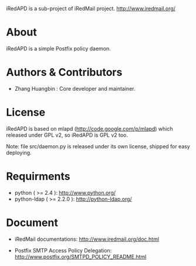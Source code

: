 iRedAPD is a sub-project of iRedMail project. http://www.iredmail.org/

# About

iRedAPD is a simple Postfix policy daemon.

# Authors & Contributors

* Zhang Huangbin <zhb _at_ iredmail.org>: Core developer and maintainer.

# License

iRedAPD is based on mlapd (http://code.google.com/p/mlapd) which released
under GPL v2, so iRedAPD is GPL v2 too.

Note: file src/daemon.py is released under its own license, shipped
for easy deploying.

# Requirments

* python ( >= 2.4 ): http://www.python.org/
* python-ldap ( >= 2.2.0 ): http://python-ldap.org/

# Document
* iRedMail documentations:
  http://www.iredmail.org/doc.html

* Postfix SMTP Access Policy Delegation:
  http://www.postfix.org/SMTPD_POLICY_README.html
